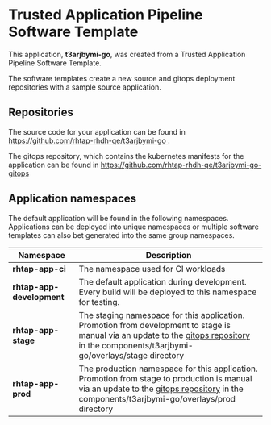 # Trusted Application Pipeline Software Template

This application, **t3arjbymi-go**, was created from a Trusted Application Pipeline Software Template.

The software templates create a new source and gitops deployment repositories with a sample source application. 

## Repositories

The source code for your application can be found in [https://github.com/rhtap-rhdh-qe/t3arjbymi-go ](https://github.com/rhtap-rhdh-qe/t3arjbymi-go ).
 
The gitops repository, which contains the kubernetes manifests for the application can be found in 
[https://github.com/rhtap-rhdh-qe/t3arjbymi-go-gitops ](https://github.com/rhtap-rhdh-qe/t3arjbymi-go-gitops ) 

## Application namespaces 

The default application will be found in the following namespaces. Applications can be deployed into unique namespaces or multiple software templates can also bet generated into the same group namespaces.  

|  Namespace   |  Description   |  
| -------- | -------- |
| **rhtap-app-ci** | The namespace used for CI workloads |
| **rhtap-app-development** | The default application during development. Every build will be deployed to this namespace for testing. |
| **rhtap-app-stage** | The staging namespace for this application. Promotion from development to stage is manual via an update to the [gitops repository](https://github.com/rhtap-rhdh-qe/t3arjbymi-go-gitops ) in the components/t3arjbymi-go/overlays/stage directory |
| **rhtap-app-prod** | The production namespace for this application. Promotion from stage to production is manual via an update to the [gitops repository](https://github.com/rhtap-rhdh-qe/t3arjbymi-go-gitops ) in the components/t3arjbymi-go/overlays/prod directory |